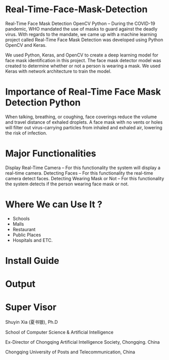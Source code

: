 # Real-Time-Face-Mask-Detection
Real-Time Face Mask Detection OpenCV Python – During the COVID-19 pandemic, WHO mandated the use of masks to guard against the deadly virus. With regards to the mandate, we came up with a machine learning project called Real-Time Face Mask Detection was developed using Python OpenCV and Keras.

We used Python, Keras, and OpenCV to create a deep learning model for face mask identification in this project. The face mask detector model was created to determine whether or not a person is wearing a mask. We used Keras with network architecture to train the model.


# Importance of Real-Time Face Mask Detection Python

When talking, breathing, or coughing, face coverings reduce the volume and travel distance of exhaled droplets. A face mask with no vents or holes will filter out virus-carrying particles from inhaled and exhaled air, lowering the risk of infection. 

# Major Functionalities

Display Real-Time Camera – For this functionality the system will display a real-time camera.
Detecting Faces – For this functionality the real-time camera detect faces.
Detecting Wearing Mask or Not – For this functionality the system detects if the person wearing face mask or not.


# Where We can Use It ? 
- Schools
- Malls
- Restaurant
- Public Places
- Hospitals and ETC.

# Install Guide 


# Output 


# Super Visor

Shuyin Xia (夏书银), Ph.D

School of Computer Science & Artificial Intelligence

Ex-Director of Chongqing Artificial Intelligence Society, Chongqing. China

Chongqing University of Posts and Telecommunication, China



